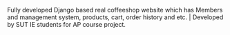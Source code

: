 Fully developed Django based real coffeeshop website which has Members and management system, products, cart, order history and etc. | Developed by SUT IE students for AP course project.
